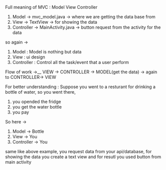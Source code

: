 
Full meaning of MVC : 
Model View Controller
1. Model -> mvc_model.java -> where we are getting the data base from
2. View -> TextView -> for showing the data
3. Controller -> MainActivity.java -> button request from the activity for the data

so again ->
1. Model : Model is nothing but data
2. View : ui design
3. Controller : Control all the task/event that a user perform

Flow of work ->__
VIEW -> CONTROLLER -> MODEL(get the data) -> again to CONTROLLER-> VIEW


For better understanding : 
Suppose you went to a resturant for drinking a bottle of water, 
so you went there, 
1. you opended the fridge
2. you get the water bottle 
3. you pay 

So here -> 
1. Model -> Bottle 
2. View -> You
3. Controller -> You

same like above example, you request data from your api/database,  for showing the data you create a text view and for resutl you used button from main activity

